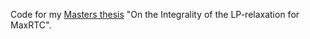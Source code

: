 Code for my [Masters thesis](http://kemmerling.me/projects/masterthesis.pdf) "On the Integrality of the LP-relaxation for MaxRTC". 
